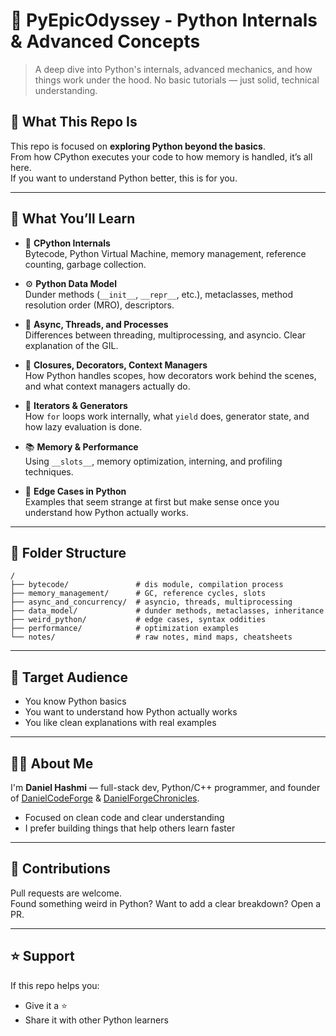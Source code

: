 # 🧠 PyEpicOdyssey - Python Internals & Advanced Concepts

> A deep dive into Python's internals, advanced mechanics, and how things work under the hood. No basic tutorials — just solid, technical understanding.

## 📌 What This Repo Is

This repo is focused on **exploring Python beyond the basics**.  
From how CPython executes your code to how memory is handled, it’s all here.  
If you want to understand Python better, this is for you.

---

## 🧩 What You’ll Learn

- 🔬 **CPython Internals**  
  Bytecode, Python Virtual Machine, memory management, reference counting, garbage collection.

- ⚙️ **Python Data Model**  
  Dunder methods (`__init__`, `__repr__`, etc.), metaclasses, method resolution order (MRO), descriptors.

- 🧵 **Async, Threads, and Processes**  
  Differences between threading, multiprocessing, and asyncio. Clear explanation of the GIL.

- 🧠 **Closures, Decorators, Context Managers**  
  How Python handles scopes, how decorators work behind the scenes, and what context managers actually do.

- 🔄 **Iterators & Generators**  
  How `for` loops work internally, what `yield` does, generator state, and how lazy evaluation is done.

- 📚 **Memory & Performance**  
  Using `__slots__`, memory optimization, interning, and profiling techniques.

- 🧪 **Edge Cases in Python**  
  Examples that seem strange at first but make sense once you understand how Python actually works.

---

## 📂 Folder Structure

```
/
├── bytecode/               # dis module, compilation process
├── memory_management/      # GC, reference cycles, slots
├── async_and_concurrency/  # asyncio, threads, multiprocessing
├── data_model/             # dunder methods, metaclasses, inheritance
├── weird_python/           # edge cases, syntax oddities
├── performance/            # optimization examples
└── notes/                  # raw notes, mind maps, cheatsheets
```

---

## 🧠 Target Audience

- You know Python basics
- You want to understand how Python actually works
- You like clean explanations with real examples

---

## 👨‍💻 About Me

I'm **Daniel Hashmi** — full-stack dev, Python/C++ programmer, and founder of [DanielCodeForge](https://danielcodeforge.vercel.app) & [DanielForgeChronicles](https://danielforgechronicles.vercel.app).

- Focused on clean code and clear understanding  
- I prefer building things that help others learn faster

---

## 🤝 Contributions

Pull requests are welcome.  
Found something weird in Python? Want to add a clear breakdown? Open a PR.

---

## ⭐ Support

If this repo helps you:
- Give it a ⭐
- Share it with other Python learners

